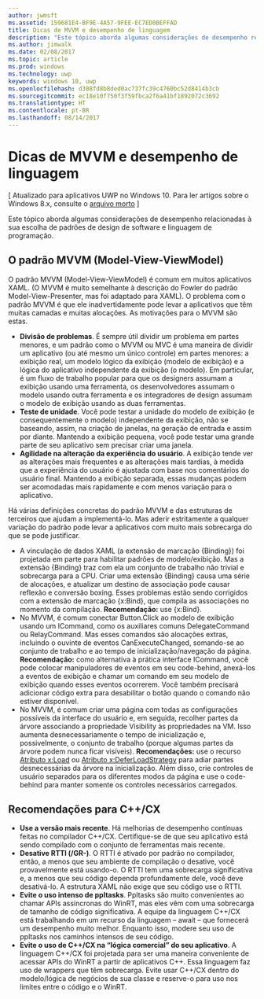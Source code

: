 ```yaml
---
author: jwmsft
ms.assetid: 159681E4-BF9E-4A57-9FEE-EC7ED0BEFFAD
title: Dicas de MVVM e desempenho de linguagem
description: "Este tópico aborda algumas considerações de desempenho relacionadas à sua escolha de padrões de design de software e linguagem de programação."
ms.author: jimwalk
ms.date: 02/08/2017
ms.topic: article
ms.prod: windows
ms.technology: uwp
keywords: windows 10, uwp
ms.openlocfilehash: d308fd8b8ded0ac737fc39c4760bc52d8414b3cb
ms.sourcegitcommit: ec18e10f750f3f59fbca2f6a41bf1892072c3692
ms.translationtype: HT
ms.contentlocale: pt-BR
ms.lasthandoff: 08/14/2017
---
```

# <a name="mvvm-and-language-performance-tips"></a>Dicas de MVVM e desempenho de linguagem

\[ Atualizado para aplicativos UWP no Windows 10. Para ler artigos sobre o Windows 8.x, consulte o [arquivo morto](http://go.microsoft.com/fwlink/p/?linkid=619132) \]

Este tópico aborda algumas considerações de desempenho relacionadas à sua escolha de padrões de design de software e linguagem de programação.

## <a name="the-model-view-viewmodel-mvvm-pattern"></a>O padrão MVVM (Model-View-ViewModel)

O padrão MVVM (Model-View-ViewModel) é comum em muitos aplicativos XAML. (O MVVM é muito semelhante à descrição do Fowler do padrão Model-View-Presenter, mas foi adaptado para XAML). O problema com o padrão MVVM é que ele inadvertidamente pode levar a aplicativos que têm muitas camadas e muitas alocações. As motivações para o MVVM são estas.

-   **Divisão de problemas**. É sempre útil dividir um problema em partes menores, e um padrão como o MVVM ou MVC é uma maneira de dividir um aplicativo (ou até mesmo um único controle) em partes menores: a exibição real, um modelo lógico da exibição (modelo de exibição) e a lógica do aplicativo independente da exibição (o modelo). Em particular, é um fluxo de trabalho popular para que os designers assumam a exibição usando uma ferramenta, os desenvolvedores assumam o modelo usando outra ferramenta e os integradores de design assumam o modelo de exibição usando as duas ferramentas.
-   **Teste de unidade**. Você pode testar a unidade do modelo de exibição (e consequentemente o modelo) independente da exibição, não se baseando, assim, na criação de janelas, na geração de entrada e assim por diante. Mantendo a exibição pequena, você pode testar uma grande parte de seu aplicativo sem precisar criar uma janela.
-   **Agilidade na alteração da experiência do usuário**. A exibição tende ver as alterações mais frequentes e as alterações mais tardias, à medida que a experiência do usuário é ajustada com base nos comentários do usuário final. Mantendo a exibição separada, essas mudanças podem ser acomodadas mais rapidamente e com menos variação para o aplicativo.

Há várias definições concretas do padrão MVVM e das estruturas de terceiros que ajudam a implementá-lo. Mas aderir estritamente a qualquer variação do padrão pode levar a aplicativos com muito mais sobrecarga do que se pode justificar.

-   A vinculação de dados XAML (a extensão de marcação {Binding}) foi projetada em parte para habilitar padrões de modelo/exibição. Mas a extensão {Binding} traz com ela um conjunto de trabalho não trivial e sobrecarga para a CPU. Criar uma extensão {Binding} causa uma série de alocações, e atualizar um destino de associação pode causar reflexão e conversão boxing. Esses problemas estão sendo corrigidos com a extensão de marcação {x:Bind}, que compila as associações no momento da compilação. **Recomendação:** use {x:Bind}.
-   No MVVM, é comum conectar Button.Click ao modelo de exibição usando um ICommand, como os auxiliares comuns DelegateCommand ou RelayCommand. Mas esses comandos são alocações extras, incluindo o ouvinte de eventos CanExecuteChanged, somando-se ao conjunto de trabalho e ao tempo de inicialização/navegação da página. **Recomendação:** como alternativa à prática interface ICommand, você pode colocar manipuladores de eventos em seu code-behind, anexá-los a eventos de exibição e chamar um comando em seu modelo de exibição quando esses eventos ocorrerem. Você também precisará adicionar código extra para desabilitar o botão quando o comando não estiver disponível.
-   No MVVM, é comum criar uma página com todas as configurações possíveis da interface do usuário e, em seguida, recolher partes da árvore associando a propriedade Visibility às propriedades na VM. Isso aumenta desnecessariamente o tempo de inicialização e, possivelmente, o conjunto de trabalho (porque algumas partes da árvore podem nunca ficar visíveis). **Recomendações:** use o recurso [Atributo x:Load](../xaml-platform/x-load-attribute.md) ou [Atributo x:DeferLoadStrategy](../xaml-platform/x-deferloadstrategy-attribute.md) para adiar partes desnecessárias da árvore na inicialização. Além disso, crie controles de usuário separados para os diferentes modos da página e use o code-behind para manter somente os controles necessários carregados.

## <a name="ccx-recommendations"></a>Recomendações para C++/CX

-   **Use a versão mais recente**. Há melhorias de desempenho contínuas feitas no compilador C++/CX. Certifique-se de que seu aplicativo está sendo compilado com o conjunto de ferramentas mais recente.
-   **Desative RTTI (/GR-)**. O RTTI é ativado por padrão no compilador, então, a menos que seu ambiente de compilação o desative, você provavelmente está usando-o. O RTTI tem uma sobrecarga significativa e, a menos que seu código dependa profundamente dele, você deve desativá-lo. A estrutura XAML não exige que seu código use o RTTI.
-   **Evite o uso intenso de ppltasks**. Ppltasks são muito convenientes ao chamar APIs assíncronas do WinRT, mas eles vêm com uma sobrecarga de tamanho de código significativa. A equipe da linguagem C++/CX está trabalhando em um recurso da linguagem – await – que fornecerá um desempenho muito melhor. Enquanto isso, modere seu uso de ppltasks nos caminhos intensos de seu código.
-   **Evite o uso de C++/CX na “lógica comercial” do seu aplicativo**. A linguagem C++/CX foi projetada para ser uma maneira conveniente de acessar APIs do WinRT a partir de aplicativos C++. Essa linguagem faz uso de wrappers que têm sobrecarga. Evite usar C++/CX dentro do modelo/lógica de negócios de sua classe e reserve-o para uso nos limites entre o código e o WinRT.
